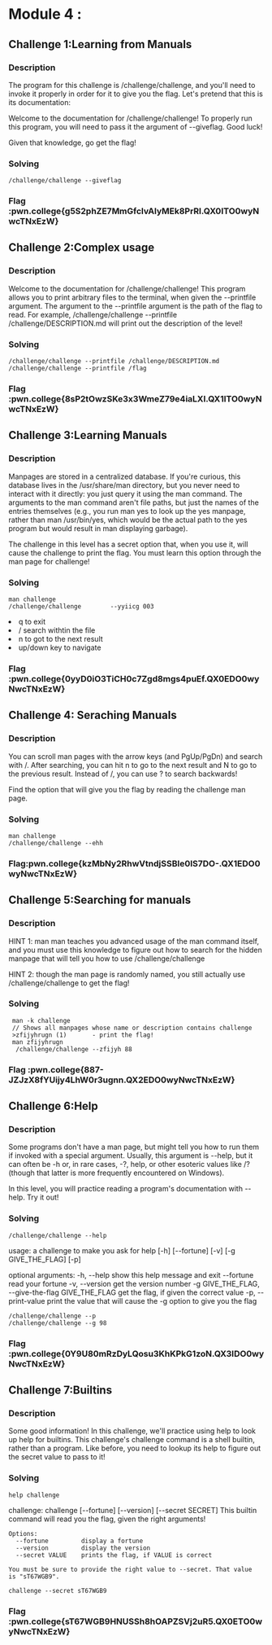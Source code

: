 # Module 4 :
## Challenge 1:Learning from Manuals
### Description 
The program for this challenge is /challenge/challenge, and you'll need to invoke it properly in order for it to give you the flag. Let's pretend that this is its documentation:

Welcome to the documentation for /challenge/challenge! To properly run this program, you will need to pass it the argument of --giveflag. Good luck!

Given that knowledge, go get the flag!
### Solving 
```
/challenge/challenge --giveflag
```
### Flag :pwn.college{g5S2phZE7MmGfcIvAlyMEk8PrRl.QX0ITO0wyNwcTNxEzW}

## Challenge 2:Complex usage
### Description 
Welcome to the documentation for /challenge/challenge! This program allows you to print arbitrary files to the terminal, when given the --printfile argument. The argument to the --printfile argument is the path of the flag to read. For example, /challenge/challenge --printfile /challenge/DESCRIPTION.md will print out the description of the level!

### Solving
```
/challenge/challenge --printfile /challenge/DESCRIPTION.md
/challenge/challenge --printfile /flag
```
### Flag :pwn.college{8sP2tOwzSKe3x3WmeZ79e4iaLXI.QX1ITO0wyNwcTNxEzW}

## Challenge 3:Learning Manuals
### Description 
Manpages are stored in a centralized database. If you're curious, this database lives in the /usr/share/man directory, but you never need to interact with it directly: you just query it using the man command. The arguments to the man command aren't file paths, but just the names of the entries themselves (e.g., you run man yes to look up the yes manpage, rather than man /usr/bin/yes, which would be the actual path to the yes program but would result in man displaying garbage).

The challenge in this level has a secret option that, when you use it, will cause the challenge to print the flag. You must learn this option through the man page for challenge!
### Solving
```
man challenge
/challenge/challenge        --yyiicg 003
```
<li> q to exit
<li>/ search withtin the file
<li>n to got to the next result 
<li>up/down key to navigate   

### Flag :pwn.college{0yyD0iO3TiCH0c7Zgd8mgs4puEf.QX0EDO0wyNwcTNxEzW}

## Challenge 4: Seraching Manuals
### Description 
You can scroll man pages with the arrow keys (and PgUp/PgDn) and search with /. After searching, you can hit n to go to the next result and N to go to the previous result. Instead of /, you can use ? to search backwards!

Find the option that will give you the flag by reading the challenge man page.
### Solving
```
man challenge
/challenge/challenge --ehh
```
### Flag:pwn.college{kzMbNy2RhwVtndjSSBle0IS7DO-.QX1EDO0wyNwcTNxEzW}

## Challenge 5:Searching for manuals
### Description 

HINT 1: man man teaches you advanced usage of the man command itself, and you must use this knowledge to figure out how to search for the hidden manpage that will tell you how to use /challenge/challenge

HINT 2: though the man page is randomly named, you still actually use /challenge/challenge to get the flag!
### Solving
```
 man -k challenge
 // Shows all manpages whose name or description contains challenge
 >zfijyhrugn (1)       - print the flag!
 man zfijyhrugn
  /challenge/challenge --zfijyh 88
```
### Flag :pwn.college{887-JZJzX8fYUijy4LhW0r3ugnn.QX2EDO0wyNwcTNxEzW}

## Challenge 6:Help
### Description 
Some programs don't have a man page, but might tell you how to run them if invoked with a special argument. Usually, this argument is --help, but it can often be -h or, in rare cases, -?, help, or other esoteric values like /? (though that latter is more frequently encountered on Windows).

In this level, you will practice reading a program's documentation with --help. Try it out!
### Solving
```
/challenge/challenge --help
```
usage: a challenge to make you ask for help [-h] [--fortune] [-v] [-g GIVE_THE_FLAG] [-p]

optional arguments:
  -h, --help            show this help message and exit
  --fortune             read your fortune
  -v, --version         get the version number
  -g GIVE_THE_FLAG, --give-the-flag GIVE_THE_FLAG
                        get the flag, if given the correct value
  -p, --print-value     print the value that will cause the -g option to give you the flag
```
/challenge/challenge --p
/challenge/challenge --g 98
```
### Flag :pwn.college{0Y9U80mRzDyLQosu3KhKPkG1zoN.QX3IDO0wyNwcTNxEzW}

## Challenge 7:Builtins
### Description 
Some good information! In this challenge, we'll practice using help to look up help for builtins. This challenge's challenge command is a shell builtin, rather than a program. Like before, you need to lookup its help to figure out the secret value to pass to it!
### Solving
```
help challenge

```
challenge: challenge [--fortune] [--version] [--secret SECRET]
    This builtin command will read you the flag, given the right arguments!
    
    Options:
      --fortune         display a fortune
      --version         display the version
      --secret VALUE    prints the flag, if VALUE is correct

    You must be sure to provide the right value to --secret. That value
    is "sT67WGB9".
```
challenge --secret sT67WGB9
```
### Flag :pwn.college{sT67WGB9HNUSSh8hOAPZSVj2uR5.QX0ETO0wyNwcTNxEzW}